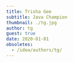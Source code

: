 ```yaml
---
title: Trisha Gee
subtitle: Java Champion
thumbnail: ./tg.jpg
author: tg
guest: true
date: 2020-01-01
obsoletes:
  - /idea/authors/tg/
---
```

